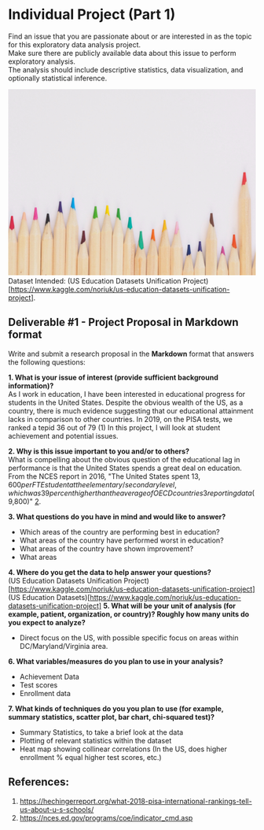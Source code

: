 # Individual Project  (Part 1)
Find an issue that you are passionate about or are interested in as the topic for this exploratory data analysis project.  
Make sure there are publicly available data about this issue to perform exploratory analysis.  
The analysis should include descriptive statistics, data visualization, and optionally statistical inference.  


![](pencils.jpg)
Dataset Intended: (US Education Datasets Unification Project)[https://www.kaggle.com/noriuk/us-education-datasets-unification-project].



## Deliverable #1 - Project Proposal in Markdown format

Write and submit a research proposal in the **Markdown** format that answers the following questions:



**1. What is your issue of interest (provide sufficient background information)?**  
As I work in education, I have been interested in educational progress for students in the United States. 
Despite the obvious wealth of the US, as a country, there is much evidence suggesting that our educational attainment lacks in comparison to other countries.
In 2019, on the PISA tests, we ranked a tepid 36 out of 79 (1)
In this project, I will look at student achievement and potential issues. 

**2. Why is this issue important to you and/or to others?**  
What is compelling about the obvious question of the educational lag in performance is that the United States spends a great deal on education. From the NCES report in 2016, "The United States spent $13,600 per FTE student at the elementary/secondary level, which was 39 percent higher than the average of OECD countries3 reporting data ($9,800)" [2](https://nces.ed.gov/programs/coe/indicator_cmd.asp). 

**3. What questions do you have in mind and would like to answer?**  
- Which areas of the country are performing best in education?
- What areas of the country have performed worst in education?
- What areas of the country have shown improvement?
- What areas  

**4. Where do you get the data to help answer your questions?**  
(US Education Datasets Unification Project)[https://www.kaggle.com/noriuk/us-education-datasets-unification-project]
(US Education Datasets)[https://www.kaggle.com/noriuk/us-education-datasets-unification-project]
**5. What will be your unit of analysis (for example, patient, organization, or country)? Roughly how many units do you expect to analyze?**  
- Direct focus on the US, with possible specific focus on areas within DC/Maryland/Virginia area. 

**6. What variables/measures do you plan to use in your analysis?**  
- Achievement Data
- Test scores
- Enrollment data

**7. What kinds of techniques do you you plan to use (for example, summary statistics, scatter plot, bar chart, chi-squared test)?**  
- Summary Statistics, to take a brief look at the data
- Plotting of relevant statistics within the dataset
- Heat map showing collinear correlations (In the US, does higher enrollment % equal higher test scores, etc.)


## References:
1. https://hechingerreport.org/what-2018-pisa-international-rankings-tell-us-about-u-s-schools/  
2. https://nces.ed.gov/programs/coe/indicator_cmd.asp
